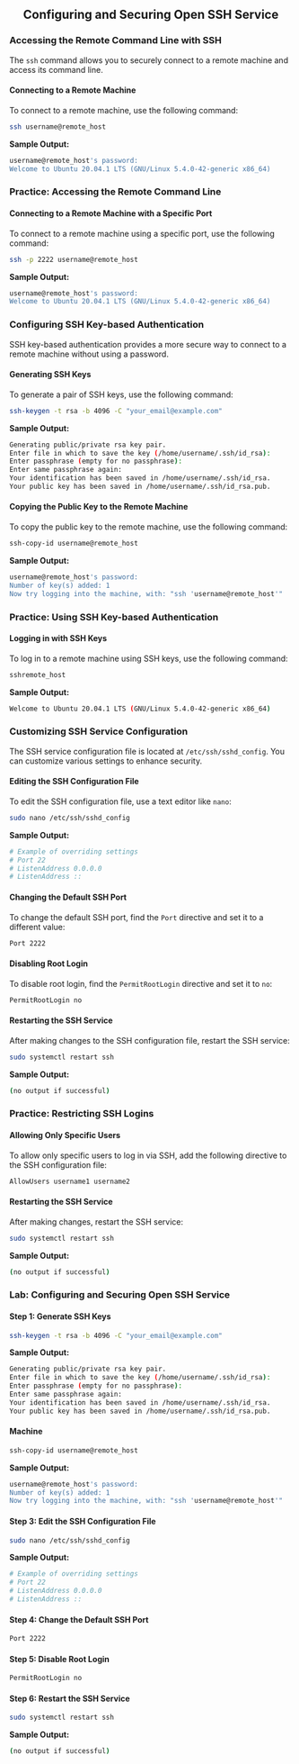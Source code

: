 <h2 align=center>Configuring and Securing Open SSH Service</h2>

### Accessing the Remote Command Line with SSH

The `ssh` command allows you to securely connect to a remote machine and access its command line.

#### Connecting to a Remote Machine

To connect to a remote machine, use the following command:

```bash
ssh username@remote_host
```

**Sample Output:**

```bash
username@remote_host's password:
Welcome to Ubuntu 20.04.1 LTS (GNU/Linux 5.4.0-42-generic x86_64)
```

### Practice: Accessing the Remote Command Line

#### Connecting to a Remote Machine with a Specific Port

To connect to a remote machine using a specific port, use the following command:

```bash
ssh -p 2222 username@remote_host
```

**Sample Output:**

```bash
username@remote_host's password:
Welcome to Ubuntu 20.04.1 LTS (GNU/Linux 5.4.0-42-generic x86_64)
```

### Configuring SSH Key-based Authentication

SSH key-based authentication provides a more secure way to connect to a remote machine without using a password.

#### Generating SSH Keys

To generate a pair of SSH keys, use the following command:

```bash
ssh-keygen -t rsa -b 4096 -C "your_email@example.com"
```

**Sample Output:**

```bash
Generating public/private rsa key pair.
Enter file in which to save the key (/home/username/.ssh/id_rsa):
Enter passphrase (empty for no passphrase):
Enter same passphrase again:
Your identification has been saved in /home/username/.ssh/id_rsa.
Your public key has been saved in /home/username/.ssh/id_rsa.pub.
````
#### Copying the Public Key to the Remote Machine

To copy the public key to the remote machine, use the following command:

```bash
ssh-copy-id username@remote_host
```

**Sample Output:**

```bash
username@remote_host's password:
Number of key(s) added: 1
Now try logging into the machine, with: "ssh 'username@remote_host'"
```

### Practice: Using SSH Key-based Authentication

#### Logging in with SSH Keys

To log in to a remote machine using SSH keys, use the following command:

```bash
sshremote_host
```

**Sample Output:**

```bash
Welcome to Ubuntu 20.04.1 LTS (GNU/Linux 5.4.0-42-generic x86_64)
```

### Customizing SSH Service Configuration

The SSH service configuration file is located at `/etc/ssh/sshd_config`. You can customize various settings to enhance security.

#### Editing the SSH Configuration File

To edit the SSH configuration file, use a text editor like `nano`:

```bash
sudo nano /etc/ssh/sshd_config
```

**Sample Output:**

```bash
# Example of overriding settings
# Port 22
# ListenAddress 0.0.0.0
# ListenAddress ::
```

#### Changing the Default SSH Port

To change the default SSH port, find the `Port` directive and set it to a different value:

```bash
Port 2222
```

#### Disabling Root Login

To disable root login, find the `PermitRootLogin` directive and set it to `no`:

```bash
PermitRootLogin no
```

#### Restarting the SSH Service

After making changes to the SSH configuration file, restart the SSH service:

```bash
sudo systemctl restart ssh
```

**Sample Output:**

```bash
(no output if successful)
```

### Practice: Restricting SSH Logins

#### Allowing Only Specific Users

To allow only specific users to log in via SSH, add the following directive to the SSH configuration file:

```bash
AllowUsers username1 username2
```

#### Restarting the SSH Service

After making changes, restart the SSH service:

```bash
sudo systemctl restart ssh
```

**Sample Output:**

```bash
(no output if successful)
```

### Lab: Configuring and Securing Open SSH Service

#### Step 1: Generate SSH Keys

```bash
ssh-keygen -t rsa -b 4096 -C "your_email@example.com"
```

**Sample Output:**

```bash
Generating public/private rsa key pair.
Enter file in which to save the key (/home/username/.ssh/id_rsa):
Enter passphrase (empty for no passphrase):
Enter same passphrase again:
Your identification has been saved in /home/username/.ssh/id_rsa.
Your public key has been saved in /home/username/.ssh/id_rsa.pub.
```

#### Machine

```bash
ssh-copy-id username@remote_host
```

**Sample Output:**

```bash
username@remote_host's password:
Number of key(s) added: 1
Now try logging into the machine, with: "ssh 'username@remote_host'"
```

#### Step 3: Edit the SSH Configuration File

```bash
sudo nano /etc/ssh/sshd_config
```

**Sample Output:**

```bash
# Example of overriding settings
# Port 22
# ListenAddress 0.0.0.0
# ListenAddress ::
```

#### Step 4: Change the Default SSH Port

```bash
Port 2222
```

#### Step 5: Disable Root Login

```bash
PermitRootLogin no
```

#### Step 6: Restart the SSH Service

```bash
sudo systemctl restart ssh
```

**Sample Output:**

```bash
(no output if successful)
```
